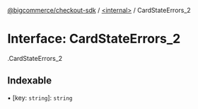 [@bigcommerce/checkout-sdk](../README.md) / [<internal\>](../modules/internal_.md) / CardStateErrors\_2

# Interface: CardStateErrors\_2

[<internal>](../modules/internal_.md).CardStateErrors_2

## Indexable

▪ [key: `string`]: `string`
